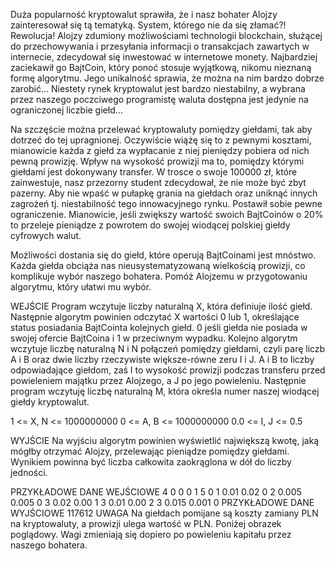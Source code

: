 Duża popularność kryptowalut sprawiła, że i nasz bohater Alojzy zainteresował się tą tematyką. System, którego nie da się złamać?! Rewolucja! Alojzy zdumiony możliwościami technologii blockchain, służącej do przechowywania i przesyłania informacji o transakcjach zawartych w internecie, zdecydował się inwestować w internetowe monety. Najbardziej zaciekawił go BajtCoin, który ponoć stosuje wyjątkową, nikomu nieznaną formę algorytmu. Jego unikalność sprawia, że można na nim bardzo dobrze zarobić… Niestety rynek kryptowalut jest bardzo niestabilny, a wybrana przez naszego poczciwego programistę waluta dostępna jest jedynie na ograniczonej liczbie giełd…


Na szczęście można przelewać kryptowaluty pomiędzy giełdami, tak aby dotrzeć do tej upragnionej. Oczywiście wiążę się to z pewnymi kosztami, mianowicie każda z giełd za wypłacanie z niej pieniędzy pobiera od nich pewną prowizję. Wpływ na wysokość prowizji ma to, pomiędzy którymi giełdami jest dokonywany transfer. W trosce o swoje 100000 zł, które zainwestuje, nasz przezorny student zdecydował, że nie może być zbyt pazerny. Aby nie wpaść w pułapkę grania na giełdach oraz uniknąć innych zagrożeń tj. niestabilność tego innowacyjnego rynku. Postawił sobie pewne ograniczenie. Mianowicie, jeśli zwiększy wartość swoich BajtCoinów o 20% to przeleje pieniądze z powrotem do swojej wiodącej polskiej giełdy cyfrowych walut.


Możliwości dostania się do giełd, które operują BajtCoinami jest mnóstwo. Każda giełda obciąża nas nieusystematyzowaną wielkością prowizji, co komplikuje wybór naszego bohatera. Pomóż Alojzemu w przygotowaniu algorytmu, który ułatwi mu wybór.


WEJŚCIE
Program wczytuje liczby naturalną X, która definiuje ilość giełd. Następnie algorytm powinien odczytać X wartości 0 lub 1, określające status posiadania BajtCointa kolejnych giełd. 0 jeśli giełda nie posiada w swojej ofercie BajtCoina i 1 w przeciwnym wypadku. Kolejno algorytm wczytuje liczbę naturalną N i N połączeń pomiędzy giełdami, czyli parę liczb A i B oraz dwie liczby rzeczywiste większe-równe zeru I i J. A i B to liczby odpowiadające giełdom, zaś I to wysokość prowizji podczas transferu przed powieleniem majątku przez Alojzego, a J po jego powieleniu. Następnie program wczytuję liczbę naturalną M, która określa numer naszej wiodącej giełdy kryptowalut.

1 <= X, N <= 1000000000
0 <= A, B <= 1000000000
0.0 <= I, J <= 0.5

WYJŚCIE
Na wyjściu algorytm powinien wyświetlić największą kwotę, jaką mógłby otrzymać Alojzy, przelewając pieniądze pomiędzy giełdami. Wynikiem powinna być liczba całkowita zaokrąglona w dół do liczby jedności.

PRZYKŁADOWE DANE WEJŚCIOWE
4
0 0 0 1
5
0 1 0.01 0.02
0 2 0.005 0.005
0 3 0.02 0.00
1 3 0.01 0.00
2 3 0.015 0.001
0
PRZYKŁADOWE DANE WYJŚCIOWE
117612
UWAGA
Na giełdach pomijane są koszty zamiany PLN na kryptowaluty, a prowizji ulega wartość w PLN. Poniżej obrazek poglądowy. Wagi zmieniają się dopiero po powieleniu kapitału przez naszego bohatera.
